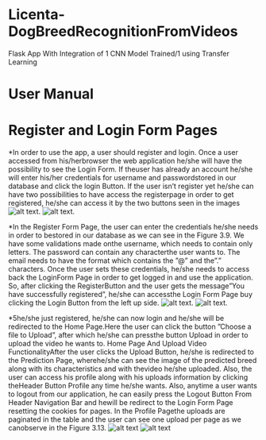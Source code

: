# Licenta-DogBreedRecognitionFromVideos
Flask App With Integration of 1 CNN Model Trained/1 using Transfer Learning

# User Manual
# Register and Login Form Pages

*In order to use the app, a user should register and login.  Once a user accessed from his/herbrowser the web application he/she will have the possibility to see the Login Form.  If theuser has already an account he/she will enter his/her credentials for username and passwordstored in our database and click the login Button. If the user isn’t register yet he/she can have two possibilities to have access the registerpage in order to get registered, he/she can access it by the two buttons seen in the images
![alt text](http://url/to/img.png).
![alt text](http://url/to/img.png).

*In the Register Form Page, the user can enter the credentials he/she needs in order to bestored in our database as we can see in the Figure 3.9.  We have some validations made onthe username, which needs to contain only letters.  The password can contain any characterthe  user  wants  to.   The  email  needs  to  have  the  format  which  contains  the  ”@”  and  the”.” characters.  Once the user sets these credentials, he/she needs to access back the LoginForm Page in order to get logged in and use the application.  So, after clicking the RegisterButton and the user gets the message”You have successfully registered”, he/she can accessthe Login Form Page buy clicking the Login Button from the left up side.
![alt text](http://url/to/img.png).
![alt text](http://url/to/img.png).

*5he/she just registered, he/she can now login and he/she will be redirected to the Home Page.Here the user can click the button ”Choose a file to Upload”, after which he/she can pressthe button Upload in order to upload the video he wants to. Home Page And Upload Video FunctionalityAfter the user clicks the Upload Button, he/she is redirected to the Prediction Page, wherehe/she can see the image of the predicted breed along with its characteristics and with thevideo he/she uploaded. Also, the user can access his profile along with his uploads information by clicking theHeader Button Profile any time he/she wants.  Also, anytime a user wants to logout from our application, he can easily press the Logout Button From Header Navigation Bar and hewill be redirect to the Login Form Page resetting the cookies for pages. In the Profile Pagethe uploads are paginated in the table and the user can see one upload per page as we canobserve in the Figure 3.13.
![alt text](http://url/to/img.png)
![alt text](http://url/to/img.png)

